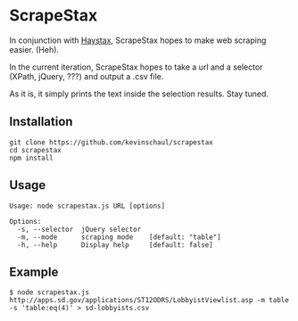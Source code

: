 # ScrapeStax

In conjunction with [Haystax](https://github.com/danhillreports/haystax), ScrapeStax hopes to make web scraping easier. (Heh).

In the current iteration, ScrapeStax hopes to take a url and a selector (XPath, jQuery, ???) and output a .csv file.

As it is, it simply prints the text inside the selection results. Stay tuned.

## Installation

    git clone https://github.com/kevinschaul/scrapestax
    cd scrapestax
    npm install

## Usage

    Usage: node scrapestax.js URL [options]

    Options:
      -s, --selector  jQuery selector
      -m, --mode      scraping mode    [default: "table"]
      -h, --help      Display help     [default: false]

## Example

    $ node scrapestax.js http://apps.sd.gov/applications/ST12ODRS/LobbyistViewlist.asp -m table -s 'table:eq(4)' > sd-lobbyists.csv


